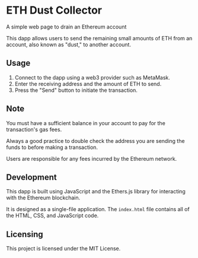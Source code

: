 # ETH Dust Collector

A simple web page to drain an Ethereum account

This dapp allows users to send the remaining small amounts of ETH from an account, also known as "dust," to another account.

## Usage

1. Connect to the dapp using a web3 provider such as MetaMask.
2. Enter the receiving address and the amount of ETH to send.
3. Press the "Send" button to initiate the transaction.

## Note

You must have a sufficient balance in your account to pay for the transaction's gas fees.

Always a good practice to double check the address you are sending the funds to before making a transaction.

Users are responsible for any fees incurred by the Ethereum network.

## Development

This dapp is built using JavaScript and the Ethers.js library for interacting with the Ethereum blockchain.

It is designed as a single-file application. The `index.html` file contains all of the HTML, CSS, and JavaScript code.

## Licensing

This project is licensed under the MIT License.
